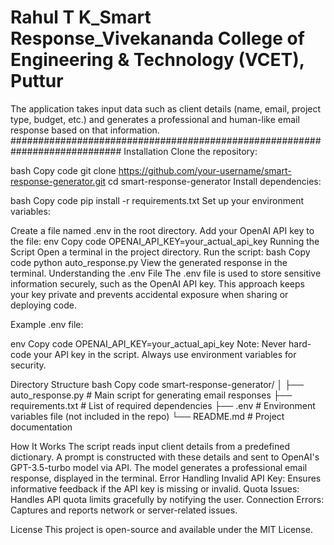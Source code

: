 # Rahul T K_Smart Response_Vivekananda College of Engineering & Technology (VCET), Puttur
The application takes input data such as client details (name, email, project type, budget, etc.) and generates a professional and human-like email response based on that information.
############################################################################
Installation
Clone the repository:

bash
Copy code
git clone https://github.com/your-username/smart-response-generator.git
cd smart-response-generator
Install dependencies:

bash
Copy code
pip install -r requirements.txt
Set up your environment variables:

Create a file named .env in the root directory.
Add your OpenAI API key to the file:
env
Copy code
OPENAI_API_KEY=your_actual_api_key
Running the Script
Open a terminal in the project directory.
Run the script:
bash
Copy code
python auto_response.py
View the generated response in the terminal.
Understanding the .env File
The .env file is used to store sensitive information securely, such as the OpenAI API key. This approach keeps your key private and prevents accidental exposure when sharing or deploying code.

Example .env file:

env
Copy code
OPENAI_API_KEY=your_actual_api_key
Note: Never hard-code your API key in the script. Always use environment variables for security.

Directory Structure
bash
Copy code
smart-response-generator/
│
├── auto_response.py        # Main script for generating email responses
├── requirements.txt        # List of required dependencies
├── .env                    # Environment variables file (not included in the repo)
└── README.md               # Project documentation

How It Works
The script reads input client details from a predefined dictionary.
A prompt is constructed with these details and sent to OpenAI's GPT-3.5-turbo model via API.
The model generates a professional email response, displayed in the terminal.
Error Handling
Invalid API Key: Ensures informative feedback if the API key is missing or invalid.
Quota Issues: Handles API quota limits gracefully by notifying the user.
Connection Errors: Captures and reports network or server-related issues.

License
This project is open-source and available under the MIT License.
